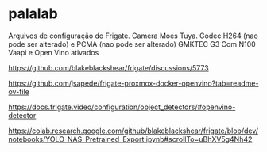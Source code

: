 # palalab

Arquivos de configuração do Frigate. 
Camera Moes Tuya. Codec H264 (nao pode ser alterado) e PCMA (nao pode ser alterado)
GMKTEC G3 Com N100
Vaapi e Open Vino ativados

https://github.com/blakeblackshear/frigate/discussions/5773

https://github.com/jsapede/frigate-proxmox-docker-openvino?tab=readme-ov-file

https://docs.frigate.video/configuration/object_detectors/#openvino-detector

https://colab.research.google.com/github/blakeblackshear/frigate/blob/dev/notebooks/YOLO_NAS_Pretrained_Export.ipynb#scrollTo=uBhXV5g4Nh42


